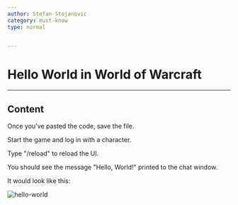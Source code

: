 ```yaml
---
author: Stefan-Stojanovic
category: must-know
type: normal


---
```


# Hello World in World of Warcraft

---
## Content

Once you've pasted the code, save the file.

Start the game and log in with a character.

Type "/reload" to reload the UI.

You should see the message "Hello, World!" printed to the chat window.

It would look like this:

![hello-world](https://img.enkipro.com/084b5c65da4e0b650a6c776f3435e917.png)